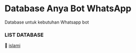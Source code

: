 # Database Anya Bot WhatsApp

Database untuk kebutuhan Whatsapp bot

### LIST DATABASE

📁 [islami](https://github.com/anyabotwa/database/tree/main/islami)
